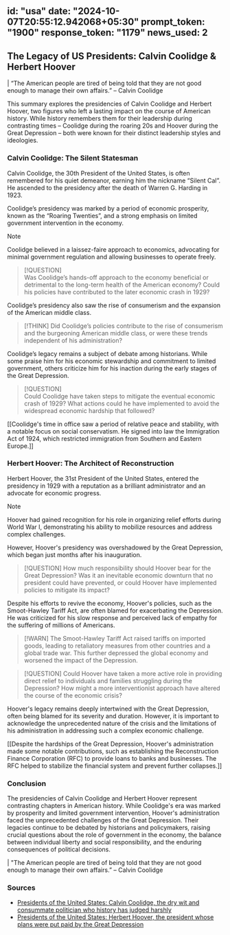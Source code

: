 
id: "usa"
date: "2024-10-07T20:55:12.942068+05:30"
prompt_token: "1900"
response_token: "1179"
news_used: 2
------
## The Legacy of US Presidents: Calvin Coolidge & Herbert Hoover

| “The American people are tired of being told that they are not good enough to manage their own affairs.” – Calvin Coolidge

This summary explores the presidencies of Calvin Coolidge and Herbert Hoover, two figures who left a lasting impact on the course of American history. While history remembers them for their leadership during contrasting times – Coolidge during the roaring 20s and Hoover during the Great Depression – both were known for their distinct leadership styles and ideologies.

### Calvin Coolidge: The Silent Statesman

Calvin Coolidge, the 30th President of the United States, is often remembered for his quiet demeanor, earning him the nickname “Silent Cal”. He ascended to the presidency after the death of Warren G. Harding in 1923.

Coolidge’s presidency was marked by a period of economic prosperity, known as the “Roaring Twenties”, and a strong emphasis on limited government intervention in the economy. 

> [!NOTE]  
> Coolidge believed in a laissez-faire approach to economics, advocating for minimal government regulation and allowing businesses to operate freely.

> [!QUESTION]  
> Was Coolidge’s hands-off approach to the economy beneficial or detrimental to the long-term health of the American economy? Could his policies have contributed to the later economic crash in 1929?

Coolidge’s presidency also saw the rise of consumerism and the expansion of the American middle class. 

> [!THINK]
> Did Coolidge’s policies contribute to the rise of consumerism and the burgeoning American middle class, or were these trends independent of his administration? 

Coolidge’s legacy remains a subject of debate among historians. While some praise him for his economic stewardship and commitment to limited government, others criticize him for his inaction during the early stages of the Great Depression. 

> [!QUESTION]  
> Could Coolidge have taken steps to mitigate the eventual economic crash of 1929? What actions could he have implemented to avoid the widespread economic hardship that followed?

[[Coolidge's time in office saw a period of relative peace and stability, with a notable focus on social conservatism. He signed into law the Immigration Act of 1924, which restricted immigration from Southern and Eastern Europe.]]

### Herbert Hoover: The Architect of Reconstruction

Herbert Hoover, the 31st President of the United States, entered the presidency in 1929 with a reputation as a brilliant administrator and an advocate for economic progress. 

> [!NOTE]
>  Hoover had gained recognition for his role in organizing relief efforts during World War I, demonstrating his ability to mobilize resources and address complex challenges.

However, Hoover's presidency was overshadowed by the Great Depression, which began just months after his inauguration. 

> [!QUESTION] 
> How much responsibility should Hoover bear for the Great Depression? Was it an inevitable economic downturn that no president could have prevented, or could Hoover have implemented policies to mitigate its impact?

Despite his efforts to revive the economy, Hoover's policies, such as the Smoot-Hawley Tariff Act, are often blamed for exacerbating the Depression. He was criticized for his slow response and perceived lack of empathy for the suffering of millions of Americans.

> [!WARN]
> The Smoot-Hawley Tariff Act raised tariffs on imported goods, leading to retaliatory measures from other countries and a global trade war. This further depressed the global economy and worsened the impact of the Depression.

> [!QUESTION] 
> Could Hoover have taken a more active role in providing direct relief to individuals and families struggling during the Depression? How might a more interventionist approach have altered the course of the economic crisis?

Hoover's legacy remains deeply intertwined with the Great Depression, often being blamed for its severity and duration. However, it is important to acknowledge the unprecedented nature of the crisis and the limitations of his administration in addressing such a complex economic challenge.

[[Despite the hardships of the Great Depression, Hoover's administration made some notable contributions, such as establishing the Reconstruction Finance Corporation (RFC) to provide loans to banks and businesses. The RFC helped to stabilize the financial system and prevent further collapses.]]

### Conclusion

The presidencies of Calvin Coolidge and Herbert Hoover represent contrasting chapters in American history. While Coolidge's era was marked by prosperity and limited government intervention, Hoover's administration faced the unprecedented challenges of the Great Depression. Their legacies continue to be debated by historians and policymakers, raising crucial questions about the role of government in the economy, the balance between individual liberty and social responsibility, and the enduring consequences of political decisions.

| "The American people are tired of being told that they are not good enough to manage their own affairs.” – Calvin Coolidge

### Sources

- [Presidents of the United States: Calvin Coolidge, the dry wit and consummate politician who history has judged harshly](https://www.firstpost.com/world/united-states/presidents-of-the-united-states-calvin-coolidge-the-dry-wit-and-consummate-politician-who-history-has-judged-harshly-13822390.html)
- [Presidents of the United States: Herbert Hoover, the president whose plans were put paid by the Great Depression](https://www.firstpost.com/world/united-states/presidents-of-the-united-states-herbert-hoover-the-president-whose-plans-were-put-paid-by-the-great-depression-13822267.html) 

